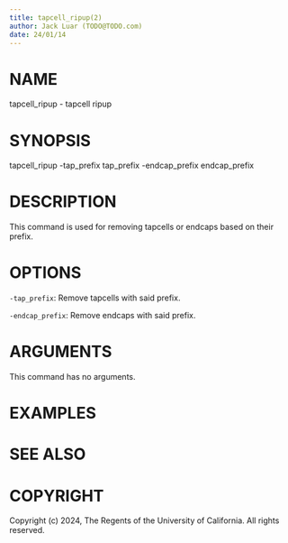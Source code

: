 ```yaml
---
title: tapcell_ripup(2)
author: Jack Luar (TODO@TODO.com)
date: 24/01/14
---
```


# NAME

tapcell_ripup - tapcell ripup

# SYNOPSIS

tapcell_ripup
    -tap_prefix tap_prefix
    -endcap_prefix endcap_prefix


# DESCRIPTION

This command is used for removing tapcells or endcaps based on their prefix.

# OPTIONS

`-tap_prefix`:  Remove tapcells with said prefix.

`-endcap_prefix`:  Remove endcaps with said prefix.

# ARGUMENTS

This command has no arguments.

# EXAMPLES

# SEE ALSO

# COPYRIGHT

Copyright (c) 2024, The Regents of the University of California. All rights reserved.
